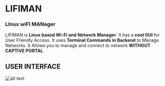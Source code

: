 # **LIFIMAN**
### **LI**nux wi**FI MAN**ager
LIFIMAN is **Linux based Wi-Fi and Network Manager**. It has a **cool GUI** for User Friendly Access. It uses **Terminal Commands in Backend** to Manage Networks. It Allows you to manage and connect to network **WITHOUT CAPTIVE PORTAL**

## USER INTERFACE
![alt text](https://github.com/[chandsharma]/LiFiMan/blob/main/Readme_resources/ethernet_menu.png?raw=true)

